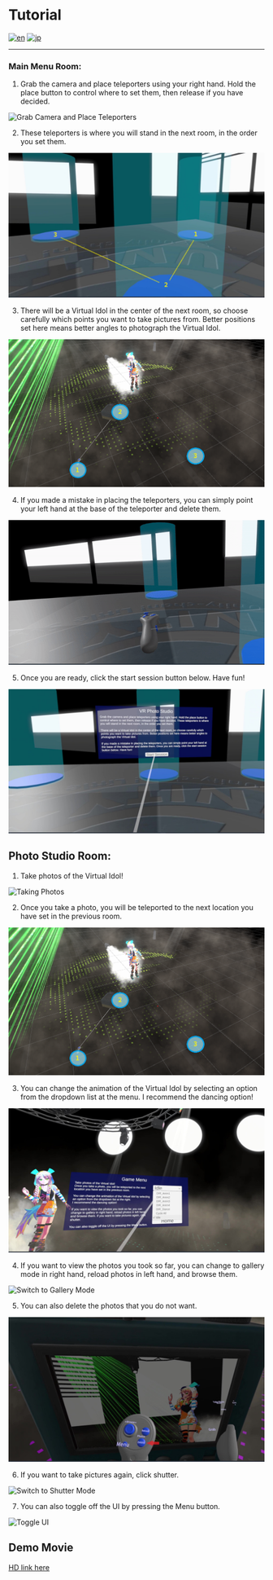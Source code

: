 # Tutorial

[![en](https://img.shields.io/badge/lang-en-red.svg)]()
[![jp](https://img.shields.io/badge/lang-jp-yellow.svg)]()

---
### Main Menu Room:

1. Grab the camera and place teleporters using your right hand. Hold the place button to control where to set them, then release if you have decided. 

![Grab Camera and Place Teleporters](/img/Main_1.gif)

2. These teleporters is where you will stand in the next room, in the order you set them.

![Teleporters Placement Order](/img/Main_2.jpg)

3. There will be a Virtual Idol in the center of the next room, so choose carefully which points you want to take pictures from. Better positions set here means better angles to photograph the Virtual Idol.

![Corresponding Place to Teleport in Studio Room](/img/Main_3.png)

4. If you made a mistake in placing the teleporters, you can simply point your left hand at the base of the teleporter and delete them. 

![Remove Misplaced Teleporters](/img/Main_4.gif)

5. Once you are ready, click the start session button below. Have fun!

![Start Session](/img/Main_5.jpg)


## Photo Studio Room:

1. Take photos of the Virtual Idol!

![Taking Photos](/img/Studio_1.gif)

2. Once you take a photo, you will be teleported to the next location you have set in the previous room.

![Place to Teleport in Studio Room](/img/Studio_2.png)

3. You can change the animation of the Virtual Idol by selecting an option from the dropdown list at the menu. I recommend the dancing option!

![Change the Animation](/img/Studio_3.jpg)

4. If you want to view the photos you took so far, you can change to gallery mode in right hand, reload photos in left hand, and browse them. 

![Switch to Gallery Mode](/img/Studio_4.gif)

5. You can also delete the photos that you do not want. 

![Delete Unwanted Photos](/img/Studio_5.jpg)

6. If you want to take pictures again, click shutter.

![Switch to Shutter Mode](/img/Studio_6.gif)

7. You can also toggle off the UI by pressing the Menu button.

![Toggle UI](/img/Studio_7.gif)


## Demo Movie


[HD link here](https://www.dropbox.com/s/1r0522ys9s0iu5u/VRPS_demo.mp4?dl=0)